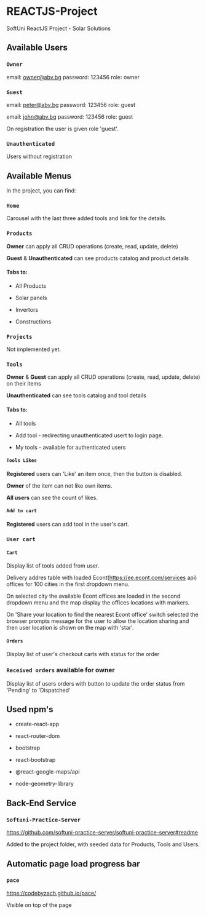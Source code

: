 # REACTJS-Project
SoftUni ReactJS Project - Solar Solutions

## Available Users

### `Owner`

email: owner@abv.bg
password: 123456
role: owner

### `Guest`

email: peter@abv.bg
password: 123456
role: guest

email: john@abv.bg
password: 123456
role: guest

On registration the user is given role 'guest'.

### `Unauthenticated`

Users without registration

## Available Menus

In the project, you can find:

### `Home`

Carousel with the last three added tools and link for the details.

### `Products`

**Owner** can apply all CRUD operations (create, read, update, delete)

**Guest** & **Unauthenticated** can see products catalog and product details

#### Tabs to:

* All Products  

* Solar panels  

* Invertors  

* Constructions  

### `Projects`

Not implemented yet.

### `Tools`

**Owner** & **Guest** can apply all CRUD operations (create, read, update, delete) on their items

**Unauthenticated** can see tools catalog and tool details

#### Tabs to:

* All tools  

* Add tool  - redirecting unauthenticated usert to login page.

* My tools  - available for authenticated users

#### `Tools Likes`

**Registered** users can 'Like' an item once, then the button is disabled.   

**Owner** of the item can not like own items.   

**All users** can see the count of likes.  

#### `Add to cart`

**Registered** users can add tool in the user's cart.   

### `User cart`

#### `Cart`

Display list of tools added from user.   

Delivery addres table with loaded Econt(https://ee.econt.com/services api) offices for 100 cities in the first dropdown menu.   

On selected city the available Econt offices are loaded in the second dropdown menu and the map display the offices locations with markers.   

On 'Share your location to find the nearest Econt office' switch selected the browser prompts message for the user to allow the location sharing and then user location is shown on the map with 'star'. 

#### `Orders`

Display list of user's checkout carts with status for the order

### `Received orders` available for owner 

Display list of users orders with button to update the order status from 'Pending' to 'Dispatched'

## Used npm's

* create-react-app  

* react-router-dom  

* bootstrap  

* react-bootstrap  

* @react-google-maps/api

* node-geometry-library

##  Back-End Service

### `Softuni-Practice-Server`

https://github.com/softuni-practice-server/softuni-practice-server#readme

Added to the project folder, with seeded data for Products, Tools and Users.  


##  Automatic page load progress bar

### `pace`

https://codebyzach.github.io/pace/

Visible on top of the page

